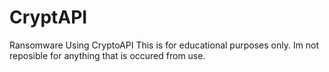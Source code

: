 # CryptAPI
Ransomware Using CryptoAPI 
This is for educational purposes only. Im not reposible for anything that is occured from use.
